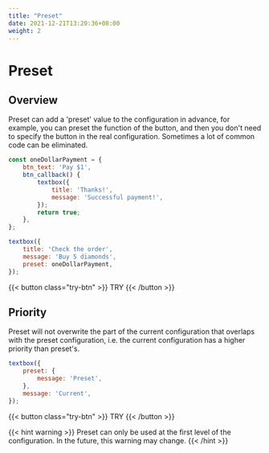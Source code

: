 ```yaml
---
title: "Preset"
date: 2021-12-21T13:20:36+08:00
weight: 2
---
```


# Preset

## Overview

Preset can add a 'preset' value to the configuration in advance, for example, you can preset the function of the button, and then you don't need to specify the button in the real configuration. Sometimes a lot of common code can be eliminated.

```javascript
const oneDollarPayment = {
    btn_text: 'Pay $1',
    btn_callback() {
        textbox({
            title: 'Thanks!',
            message: 'Successful payment!',
        });
        return true;
    },
};

textbox({
    title: 'Check the order',
    message: 'Buy 5 diamonds',
    preset: oneDollarPayment,
});
```

{{< button class="try-btn" >}} TRY {{< /button >}}

## Priority

Preset will not overwrite the part of the current configuration that overlaps with the preset configuration, i.e. the current configuration has a higher priority than preset's.

```javascript
textbox({
    preset: {
        message: 'Preset',
    },
    message: 'Current',
});
```

{{< button class="try-btn" >}} TRY {{< /button >}}

{{< hint warning >}}
Preset can only be used at the first level of the configuration. In the future, this warning may change.
{{< /hint >}}

